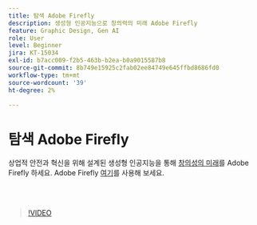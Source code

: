 ```yaml
---
title: 탐색 Adobe Firefly
description: 생성형 인공지능으로 창의력의 미래 Adobe Firefly
feature: Graphic Design, Gen AI
role: User
level: Beginner
jira: KT-15034
exl-id: b7acc009-f2b5-463b-b2ea-b0a9015587b8
source-git-commit: 8b749e15925c2fab02ee84749e645ffbd8686fd0
workflow-type: tm+mt
source-wordcount: '39'
ht-degree: 2%

---
```


# 탐색 Adobe Firefly

상업적 안전과 혁신을 위해 설계된 생성형 인공지능을 통해 [창의성의 미래](https://www.adobe.com/products/firefly/discover/how-ai-changes-creative-work.html)를 Adobe Firefly 하세요. Adobe Firefly [여기](https://firefly.adobe.com/)를 사용해 보세요.

<br> 

>[!VIDEO](https://video.tv.adobe.com/v/3436985?quality=12&learn=on&hidetitle=true&captions=kor)
